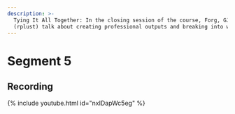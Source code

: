 ```yaml
---
description: >-
  Tying It All Together: In the closing session of the course, Forg, GJ and Rob
  (rplust) talk about creating professional outputs and breaking into web3 data.
---
```


# Segment 5

## Recording

{% include youtube.html id="nxIDapWc5eg" %}

